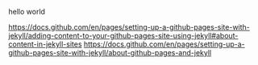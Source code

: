 hello world

https://docs.github.com/en/pages/setting-up-a-github-pages-site-with-jekyll/adding-content-to-your-github-pages-site-using-jekyll#about-content-in-jekyll-sites
https://docs.github.com/en/pages/setting-up-a-github-pages-site-with-jekyll/about-github-pages-and-jekyll
